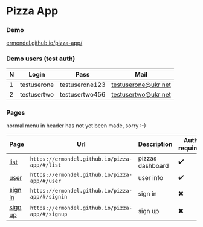 Pizza App
===============================

### Demo
[ermondel.github.io/pizza-app/](https://ermondel.github.io/pizza-app/)

### Demo users (test auth)

| N | Login | Pass | Mail |
| --- | --- | --- | --- |
| 1 | testuserone | testuserone123 |  testuserone@ukr.net |
| 2 | testusertwo | testusertwo456 |  testusertwo@ukr.net |

### Pages
normal menu in header has not yet been made, sorry :-)

Page | Url | Description | Auth required |
| --- | --- | --- | --- |
| [list](https://ermondel.github.io/pizza-app/#/list) | `https://ermondel.github.io/pizza-app/#/list` | pizzas dashboard |  :heavy_check_mark: |
| [user](https://ermondel.github.io/pizza-app/#/user) | `https://ermondel.github.io/pizza-app/#/user` | user info |  :heavy_check_mark: |
| [sign in](https://ermondel.github.io/pizza-app/#/signin) | `https://ermondel.github.io/pizza-app/#/signin` | sign in |  :heavy_multiplication_x: |
| [sign up](https://ermondel.github.io/pizza-app/#/signup) | `https://ermondel.github.io/pizza-app/#/signup` | sign up |  :heavy_multiplication_x: |

